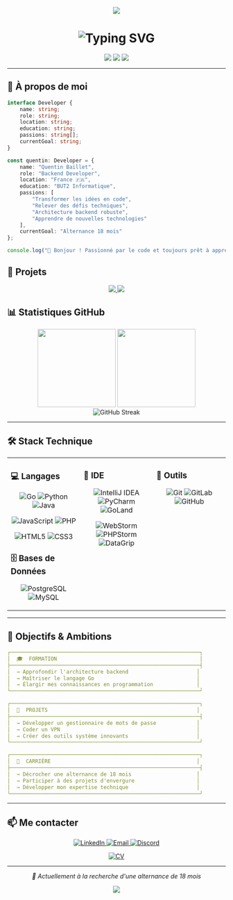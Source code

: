 <!-- Bannière animée -->
<p align="center">
  <img src="https://capsule-render.vercel.app/api?type=venom&color=0:8B5CF6,50:6366F1,100:3B82F6&height=300&section=header&text=Quentin%20Baillet&fontSize=50&fontColor=ffffff&fontAlignY=45&desc=Développeur%20Backend%20%7C%20En%20recherche%20d'alternance&descSize=20&descAlignY=65&animation=fadeIn"/>
</p>


<h1 align="center">
  <img src="https://readme-typing-svg.herokuapp.com?font=Fira+Code&weight=600&size=28&duration=3000&pause=1000&color=667EEA&center=true&vCenter=true&width=600&lines=Passionné+par+le+développement;Développeur+Backend;Étudiant+BUT2+Informatique;Recherche+d'une+alternance+18+mois" alt="Typing SVG" />
</h1>

<p align="center">
  <img src="https://img.shields.io/badge/Backend-Developer-667eea?style=for-the-badge&logo=go&logoColor=white"/>
  <img src="https://img.shields.io/badge/Open%20To-Alternance%2018%20mois-764ba2?style=for-the-badge&logo=handshake&logoColor=white"/>
  <img src="https://img.shields.io/badge/Focus-Backend-f093fb?style=for-the-badge&logo=serverfault&logoColor=white"/>
</p>

---

## 🎯 À propos de moi

```typescript
interface Developer {
    name: string;
    role: string;
    location: string;
    education: string;
    passions: string[];
    currentGoal: string;
}

const quentin: Developer = {
    name: "Quentin Baillet",
    role: "Backend Developer",
    location: "France 🇫🇷",
    education: "BUT2 Informatique",
    passions: [
        "Transformer les idées en code",
        "Relever des défis techniques",
        "Architecture backend robuste",
        "Apprendre de nouvelles technologies"
    ],
    currentGoal: "Alternance 18 mois"
};

console.log("👋 Bonjour ! Passionné par le code et toujours prêt à apprendre.");
```

## 🚀 Projets

<div align="center">

</div>

<p align="center">
  <a href="https://github.com/Nayyhem/linkchecker">
    <img src="https://github-readme-stats.vercel.app/api/pin/?username=Nayyhem&repo=linkchecker&theme=react&bg_color=0d1117&title_color=8B5CF6&icon_color=6366F1&text_color=c9d1d9&hide_border=true" />
  </a>
  <a href="https://github.com/Nayyhem/bomberman">
    <img src="https://github-readme-stats.vercel.app/api/pin/?username=Nayyhem&repo=vpn-project&theme=react&bg_color=0d1117&title_color=764ba2&icon_color=764ba2&text_color=c9d1d9&hide_border=true" />
  </a>
</p>

## 📊 Statistiques GitHub

<div align="center">
  <img height="180em" src="https://github-readme-stats.vercel.app/api?username=Nayyhem&show_icons=true&theme=tokyonight&include_all_commits=true&count_private=true&hide_border=true&bg_color=0D1117&title_color=8B5CF6&icon_color=6366F1&text_color=C9D1D9"/>
  <img height="180em" src="https://github-readme-stats.vercel.app/api/top-langs/?username=Nayyhem&layout=compact&theme=tokyonight&hide_border=true&bg_color=0D1117&title_color=8B5CF6&text_color=C9D1D9&langs_count=8"/>
</div>

<div align="center">
  <img src="https://github-readme-streak-stats.herokuapp.com/?user=Nayyhem&theme=tokyonight&hide_border=true&background=0D1117&ring=8B5CF6&fire=6366F1&currStreakLabel=8B5CF6" alt="GitHub Streak" />
</div>

---

## 🛠️ Stack Technique

<table width="100%">
<tr>
<td width="33%" valign="top">

### 💻 Langages

<p align="center">
  <img src="https://img.shields.io/badge/Go-00ADD8?style=for-the-badge&logo=go&logoColor=white" alt="Go"/>
  <img src="https://img.shields.io/badge/Python-3776AB?style=for-the-badge&logo=python&logoColor=white" alt="Python"/>
  <img src="https://img.shields.io/badge/Java-ED8B00?style=for-the-badge&logo=openjdk&logoColor=white" alt="Java"/>
</p>

<p align="center">
  <img src="https://img.shields.io/badge/JavaScript-F7DF1E?style=for-the-badge&logo=JavaScript&logoColor=black" alt="JavaScript"/>
  <img src="https://img.shields.io/badge/PHP-777BB4?style=for-the-badge&logo=php&logoColor=white" alt="PHP"/>
</p>

<p align="center">
  <img src="https://img.shields.io/badge/HTML5-E34F26?style=for-the-badge&logo=html5&logoColor=white" alt="HTML5"/>
  <img src="https://img.shields.io/badge/CSS3-1572B6?style=for-the-badge&logo=css3&logoColor=white" alt="CSS3"/>
</p>

### 🗄️ Bases de Données

<p align="center">
  <img src="https://img.shields.io/badge/PostgreSQL-316192?style=for-the-badge&logo=postgresql&logoColor=white" alt="PostgreSQL"/>
  <img src="https://img.shields.io/badge/MySQL-4479A1?style=for-the-badge&logo=mysql&logoColor=white" alt="MySQL"/>
</p>

</td>
<td width="33%" valign="top">

### 💼 IDE

<p align="center">
  <img src="https://img.shields.io/badge/IntelliJ_IDEA-000000.svg?style=for-the-badge&logo=intellij-idea&logoColor=white" alt="IntelliJ IDEA"/>
  <img src="https://img.shields.io/badge/PyCharm-000000.svg?style=for-the-badge&logo=pycharm&logoColor=white" alt="PyCharm"/>
  <img src="https://img.shields.io/badge/GoLand-000000.svg?style=for-the-badge&logo=goland&logoColor=white" alt="GoLand"/>
</p>

<p align="center">
  <img src="https://img.shields.io/badge/WebStorm-000000?style=for-the-badge&logo=webstorm&logoColor=white" alt="WebStorm"/>
  <img src="https://img.shields.io/badge/PHPStorm-000000?style=for-the-badge&logo=phpstorm&logoColor=white" alt="PHPStorm"/>
  <img src="https://img.shields.io/badge/DataGrip-000000?style=for-the-badge&logo=datagrip&logoColor=white" alt="DataGrip"/>
</p>

</td>
<td width="33%" valign="top">

### 🔧 Outils

<p align="center">
  <img src="https://img.shields.io/badge/Git-F05032?style=for-the-badge&logo=git&logoColor=white" alt="Git"/>
  <img src="https://img.shields.io/badge/GitLab-330F63?style=for-the-badge&logo=gitlab&logoColor=white" alt="GitLab"/>
  <img src="https://img.shields.io/badge/GitHub-181717?style=for-the-badge&logo=github&logoColor=white" alt="GitHub"/>
</p>

</td>
</tr>
</table>

---

## 🎯 Objectifs & Ambitions

```yaml
┌─────────────────────────────────────────────────────────────┐
│  🎓  FORMATION                                              │
├─────────────────────────────────────────────────────────────┤
│  → Approfondir l'architecture backend                      │
│  → Maîtriser le langage Go                                 │
│  → Élargir mes connaissances en programmation              │
└─────────────────────────────────────────────────────────────┘

┌─────────────────────────────────────────────────────────────┐
│  🚀  PROJETS                                                │
├─────────────────────────────────────────────────────────────┤
│  → Développer un gestionnaire de mots de passe             │
│  → Coder un VPN                                            │
│  → Créer des outils système innovants                      │
└─────────────────────────────────────────────────────────────┘

┌─────────────────────────────────────────────────────────────┐
│  💼  CARRIÈRE                                               │
├─────────────────────────────────────────────────────────────┤
│  → Décrocher une alternance de 18 mois                     │
│  → Participer à des projets d'envergure                    │
│  → Développer mon expertise technique                      │
└─────────────────────────────────────────────────────────────┘
```

---

## 📫 Me contacter

<p align="center">
  <a href="https://www.linkedin.com/in/quentin-baillet/">
    <img src="https://img.shields.io/badge/LinkedIn-0077B5?style=for-the-badge&logo=linkedin&logoColor=white" alt="LinkedIn"/>
  </a>
  <a href="mailto:bquentin62@orange.fr">
    <img src="https://img.shields.io/badge/Email-D14836?style=for-the-badge&logo=gmail&logoColor=white" alt="Email"/>
  </a>
  <a href="https://discord.com/users/_nayyhem_">
    <img src="https://img.shields.io/badge/Discord-5865F2?style=for-the-badge&logo=discord&logoColor=white" alt="Discord"/>
  </a>
</p>

<p align="center">
  <a href="https://github.com/Nayyhem/Nayyhem/tree/main/blob/main/assets/CV-Quentin-Baillet.pdf">
    <img src="https://img.shields.io/badge/CV-Télécharger-667eea?style=for-the-badge&logo=adobeacrobatreader&logoColor=white" alt="CV"/>
  </a>
</p>

---

<p align="center">
  <i>💼 Actuellement à la recherche d'une alternance de 18 mois</i>
</p>

<p align="center">
  <img src="https://capsule-render.vercel.app/api?type=waving&color=0:764ba2,100:667eea&height=120&section=footer"/>
</p>
</div>


